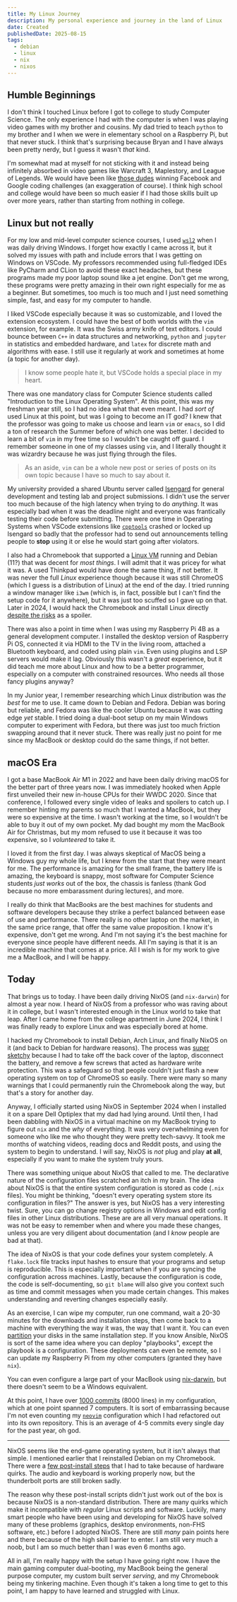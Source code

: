 ```yaml
---
title: My Linux Journey
description: My personal experience and journey in the land of Linux
date: Created
publishedDate: 2025-08-15
tags:
  - debian
  - linux
  - nix
  - nixos
---
```


## Humble Beginnings

I don't think I touched Linux before I got to college to study Computer Science.
The only experience I had with the computer is when I was playing video games
with my brother and cousins. My dad tried to teach `python` to my brother and I
when we were in elementary school on a Raspberry Pi, but that never stuck. I
think that's surprising because Bryan and I have always been pretty nerdy, but I
guess it wasn't _that_ kind.

I'm somewhat mad at myself for not sticking with it and instead being infinitely
absorbed in video games like Warcraft 3, Maplestory, and League of Legends. We
would have been like [those
dudes](https://www.youtube.com/watch?v=wh3pz18qC70) winning Facebook and Google
coding challenges (an exaggeration of course). I think high school and college
would have been so much easier if I had those skills built up over more years,
rather than starting from nothing in college.

## Linux but not really

For my low and mid-level computer science courses, I used
[`wsl2`](https://learn.microsoft.com/en-us/windows/wsl/install) when I was daily
driving Windows. I forget how exactly I came across it, but it solved my issues
with path and include errors that I was getting on Windows on VSCode. My
professors recommended using full-fledged IDEs like PyCharm and CLion to avoid
these exact headaches, but these programs made my poor laptop sound like a jet
engine. Don't get me wrong, these programs were pretty amazing in their own
right especially for me as a beginner. But sometimes, too much is too much and I
just need something simple, fast, and easy for my computer to handle.

I liked VSCode especially because it was so customizable, and I loved the
extension ecosystem. I could have the best of both worlds with the `vim`
extension, for example. It was the Swiss army knife of text editors. I could
bounce between `C++` in data structures and networking, `python` and `jupyter`
in statistics and embedded hardware, and `latex` for discrete math and
algorithms with ease. I still use it regularly at work and sometimes at home (a
topic for another day).

> I know some people hate it, but VSCode holds a special place in my heart.

There was one mandatory class for Computer Science students called "Introduction
to the Linux Operating System". At this point, this was my freshman year still,
so I had no idea what that even meant. I had _sort of_ used Linux at this point,
but was I going to become an IT god? I knew that the professor was going to make
us choose and learn `vim` or `emacs`, so I did a ton of research the Summer
before of which one was better. I decided to learn a bit of `vim` in my free
time so I wouldn't be caught off guard. I remember someone in one of my classes
using `vim`, and I literally thought it was wizardry because he was just flying
through the files.

> As an aside, `vim` can be a whole new post or series of posts on its own topic
> because I have so much to say about it.

My university provided a shared Ubuntu server called
[Isengard](https://en.wikipedia.org/wiki/Isengard) for general development and
testing lab and project submissions. I didn't use the server too much because of
the high latency when trying to do _anything_. It was especially bad when it was
the deadline night and everyone was frantically testing their code before
submitting. There were one time in Operating Systems when VSCode extensions like
[`cpptools`](https://github.com/microsoft/vscode-cpptools) crashed or locked
up Isengard so badly that the professor had to send out announcements telling
people to **stop** using it or else he would start going after violators.

I also had a Chromebook that supported a [Linux
VM](https://support.google.com/chromebook/answer/9145439?hl=en) running and
Debian (11?) that was decent for _most things_. I will admit that it was pricey
for what it was. A used Thinkpad would have done the same thing, if not better.
It was never the full _Linux_ experience though because it was still ChromeOS
(which I guess is a distribution of Linux) at the end of the day. I tried
running a window manager like `i3wm` (which is, in fact, possible but I can't
find the setup code for it anywhere), but it was just too scuffed so I gave up
on that. Later in 2024, I would hack the Chromebook and install Linux directly
[despite the
risks](https://docs.chrultrabook.com/docs/getting-started/prerequisites.html) as
a spoiler.

There was also a point in time when I was using my Raspberry Pi 4B as a general
development computer. I installed the desktop version of Raspberry Pi OS,
connected it via HDMI to the TV in the living room, attached a Bluetooth
keyboard, and coded using plain `vim`. Even using plugins and LSP servers would
make it lag. Obviously this wasn't a _great_ experience, but it did teach me
more about Linux and how to be a better programmer, especially on a computer
with constrained resources. Who needs all those fancy plugins anyway?

In my Junior year, I remember researching which Linux distribution was _the
best_ for me to use. It came down to Debian and Fedora. Debian was boring but
reliable, and Fedora was like the cooler Ubuntu because it was cutting edge
_yet_ stable. I tried doing a dual-boot setup on my main Windows computer to
experiment with Fedora, but there was just too much friction swapping around
that it never stuck. There was really just no point for me since my MacBook or
desktop could do the same things, if not better.

## macOS Era

I got a base MacBook Air M1 in 2022 and have been daily driving macOS for the
better part of three years now. I was immediately hooked when Apple first
unveiled their new in-house CPUs for their WWDC 2020. Since that conference, I
followed every single video of leaks and spoilers to catch up. I remember
hinting my parents so much that I wanted a MacBook, but they were so expensive
at the time. I wasn't working at the time, so I wouldn't be able to buy it out
of my own pocket. My dad bought my mom the MacBook Air for Christmas, but my mom
refused to use it because it was too expensive, so I _volunteered_ to take it.

I loved it from the first day. I was always skeptical of MacOS being a Windows
guy my whole life, but I knew from the start that they were meant for me. The
performance is amazing for the small frame, the battery life is amazing, the
keyboard is snappy, most software for Computer Science students _just works_ out
of the box, the chassis is fanless (thank God because no more embarassment
during lectures), and more.

I really do think that MacBooks are the best machines for students and software
developers because they strike a perfect balanced between ease of use and
performance. There really is no other laptop on the market, in the same price
range, that offer the same value proposition. I know it's expensive, don't get
me wrong. And I'm not saying it's the best machine for everyone since people
have different needs. All I'm saying is that it is an incredible machine that
comes at a price. All I wish is for my work to give me a MacBook, and I will be
happy.

## Today

That brings us to today. I have been daily driving NixOS (and `nix-darwin`) for
almost a year now. I heard of NixOS from a professor who was raving about it in
college, but I wasn't interested enough in the Linux world to take that leap.
After I came home from the college apartment in June 2024, I think I was finally
ready to explore Linux and was especially bored at home.

I hacked my Chromebook to install Debian, Arch Linux, and finally NixOS on it
(and back to Debian for hardware reasons). The process was [super
sketchy](https://docs.mrchromebox.tech/docs/firmware/wp/disabling.html) because
I had to take off the back cover of the laptop, disconnect the battery, and
remove a few screws that acted as hardware write protection. This was a
safeguard so that people couldn't just flash a new operating system on top of
ChromeOS so easily. There were many so many warnings that I could permanently
ruin the Chromebook along the way, but that's a story for another day.

Anyway, I officially started using NixOS in September 2024 when I installed it
on a spare Dell Optiplex that my dad had lying around. Until then, I had been
dabbling with NixOS in a virtual machine on my MacBook trying to figure out
`nix` and the _why_ of everything. It was very overwhelming even for someone who
like me who thought they were pretty tech-savvy. It took me months of watching
videos, reading docs and Reddit posts, and using the system to begin to
understand. I will say, NixOS is _not_ plug and play __at all__, especially if
you want to make the system truly yours.

There was something unique about NixOS that called to me. The declarative nature
of the configuration files scratched an itch in my brain. The idea about NixOS
is that the entire system configuration is stored as code (`.nix` files). You
might be thinking, "doesn't every operating system store its configuration in
files?" The answer is yes, but NixOS has a very interesting twist. Sure, you can
go change registry options in Windows and edit config files in other Linux
distributions. These are are all very manual operations. It was not be easy to
remember when and where you made these changes, unless you are very diligent
about documentation (and I _know_ people are bad at that).

The idea of NixOS is that your code defines your system completely. A
`flake.lock` file tracks input hashes to ensure that your programs and setup is
reproducible. This is especially important when if you are syncing the
configuration across machines. Lastly, because the configuration is code, the
code is self-documenting, so `git blame` will also give you context such as time
and commit messages when you made certain changes. This makes understanding and
reverting changes especially easily.

As an exercise, I can wipe my computer, run one command, wait a 20-30 minutes
for the downloads and installation steps, then come back to a machine with
everything the way it was, the way that I want it. You can even
[partition](https://github.com/nix-community/disko) your disks in the same
installation step. If you know Ansible, NixOS is sort of the same idea where you
can deploy "playbooks", except the playbook is a configuration. These
deployments can even be remote, so I can update my Raspberry Pi from my other
computers (granted they have `nix`).

You can even configure a large part of your MacBook using
[nix-darwin](https://github.com/nix-darwin/nix-darwin), but there doesn't seem
to be a Windows equivalent.

At this point, I have over [1000
commits](https://github.com/suasuasuasuasua/nixos-config) (8000 lines) in my
configuration, which at one point spanned 7 computers. It is sort of
embarrassing because I'm not even counting my
[`neovim`](https://github.com/suasuasuasuasua/nixvim) configuration which I
had refactored out into its own repository. This is an average of 4-5 commits
every single day for the past year, oh god.

---

NixOS seems like the end-game operating system, but it isn't always that simple.
I mentioned earlier that I reinstalled Debian on my Chromebook. There were a
[few post-install
steps](https://docs.chrultrabook.com/docs/installing/post-install.html) that I
had to take because of hardware quirks. The audio and keyboard is working
properly now, but the thunderbolt ports are still broken sadly.

The reason why these post-install scripts didn't just work out of the box is
because NixOS is a non-standard distribution. There are many quirks which make
it incompatible with _regular_ Linux scripts and software. Luckily, many smart
people who have been using and developing for NixOS have solved many of these
problems (graphics, desktop environments, non-FHS software, etc.) before I
adopted NixOS. There are still _many_ pain points here and there because of the
high skill barrier to enter. I am still very much a noob, but I am so much
better than I was even 6 months ago.

All in all, I'm really happy with the setup I have going right now. I have the
main gaming computer dual-booting, my MacBook being the general purpose
computer, my custom built server _serving_, and my Chromebook being my tinkering
machine. Even though it's taken a long time to get to this point, I am happy to
have learned and struggled with Linux.
